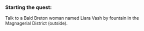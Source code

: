 ### Starting the quest: 
Talk to a Bald Breton woman named Liara Vash by fountain in the Magnagerial District (outside).
